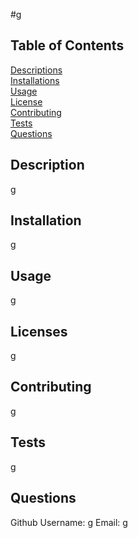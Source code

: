 #g

## Table of Contents

[Descriptions](#description)<br>
[Installations](#installation)<br>
[Usage](#usage)<br>
[License](#licenses)<br>
[Contributing](#contributing)<br>
[Tests](#tests)<br>
[Questions](#questions)

## Description
g

## Installation
g

## Usage
g

## Licenses
g

## Contributing
g

## Tests
g

## Questions
Github Username: g
Email: g

